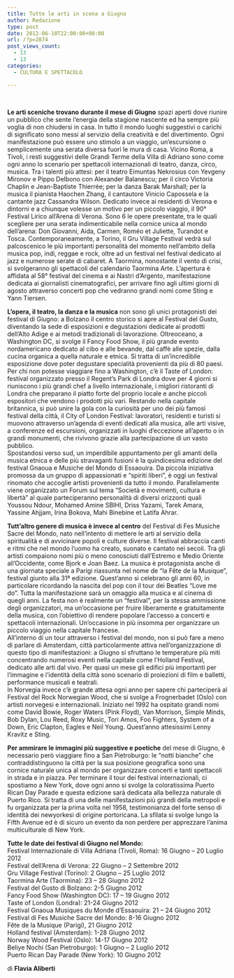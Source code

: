 ```yaml
---
title: Tutte le arti in scena a Giugno
author: Redazione
type: post
date: 2012-06-10T22:00:00+00:00
url: /?p=2874
post_views_count:
  - 13
  - 13
categories:
  - CULTURA E SPETTACOLO

---
```

&nbsp;

**Le arti sceniche trovano durante il mese di Giugno** spazi aperti dove riunire un pubblico che sente l&#8217;energia della stagione nascente ed ha sempre pi&ugrave; voglia di non chiudersi in casa. In tutto il mondo luoghi suggestivi o carichi di significato sono messi al servizio della creativit&agrave; e del divertimento. Ogni manifestazione pu&ograve; essere uno stimolo a un viaggio, un&#8217;escursione o semplicemente una serata diversa fuori le mura di casa. Vicino Roma, a Tivoli, i resti suggestivi delle Grandi Terme della Villa di Adriano sono come ogni anno lo scenario per spettacoli internazionali di teatro, danza, circo, musica. Tra i talenti pi&ugrave; attesi: per il teatro Eimuntas Nekrosius con Yevgeny Mironov e Pippo Delbono con Alexander Balanescu; per il circo Victoria Chaplin e Jean-Baptiste Thierr&eacute;e; per la danza Barak Marshall; per la musica il pianista Haochen Zhang, il cantautore Vinicio Capossela e la cantante jazz Cassandra Wilson. Dedicato invece ai residenti di Verona e dintorni e a chiunque volesse un motivo per un piccolo viaggio, il 90&deg; Festival Lirico all&#8217;Arena di Verona. Sono 6 le opere presentate, tra le quali scegliere per una serata indimenticabile nella cornice unica al mondo dell&#8217;arena: Don Giovanni, Aida, Carmen, Rom&eacute;o et Juliette, Turandot e Tosca. Contemporaneamente, a Torino, il Gru Village Festival vedr&agrave; sul palcoscenico le pi&ugrave; importanti personalit&agrave; del momento nell&#8217;ambito della musica pop, indi, reggae e rock, oltre ad un festival nel festival dedicato al jazz e numerose serate di cabaret. A Taormina, nonostante il vento di crisi, si svolgeranno gli spettacoli del calendario Taormina Arte. L&#8217;apertura &egrave; affidata al 58&deg; festival del cinema e ai Nastri d&#8217;Argento, manifestazione dedicata ai giornalisti cinematografici, per arrivare fino agli ultimi giorni di agosto attraverso concerti pop che vedranno grandi nomi come Sting e Yann Tiersen.

**L&#8217;opera, il teatro, la danza e la musica** non sono gli unici protagonisti dei festival di Giugno: a Bolzano il centro storico si apre al Festival del Gusto, diventando la sede di esposizioni e degustazioni dedicate ai prodotti dell&#8217;Alto Adige e ai metodi tradizionali di lavorazione. Oltreoceano, a Washington DC, si svolge il Fancy Food Show, il pi&ugrave; grande evento nordamericano dedicato al cibo e alle bevande, dal caff&egrave; alle spezie, dalla cucina organica a quella naturale e etnica. Si tratta di un&#8217;incredibile esposizione dove poter degustare specialit&agrave; provenienti da pi&ugrave; di 80 paesi.  
Per chi non potesse viaggiare fino a Washington, c&#8217;&egrave; il Taste of London: festival organizzato presso il Regent&#8217;s Park di Londra dove per 4 giorni si riuniscono i pi&ugrave; grandi chef a livello internazionale, i migliori ristoranti di Londra che preparano il piatto forte del proprio locale e anche piccoli espositori che vendono i prodotti pi&ugrave; vari. Restando nella capitale britannica, si pu&ograve; unire la gola con la curiosit&agrave; per uno dei pi&ugrave; famosi festival della citt&agrave;, il City of London Festival: lavoratori, residenti e turisti si muovono attraverso un&#8217;agenda di eventi dedicati alla musica, alle arti visive, a conferenze ed escursioni, organizzati in luoghi d&#8217;eccezione all&#8217;aperto o in grandi monumenti, che rivivono grazie alla partecipazione di un vasto pubblico.  
Spostandosi verso sud, un imperdibile appuntamento per gli amanti della musica etnica e delle pi&ugrave; stravaganti fusioni &egrave; la quindicesima edizione del festival Gnaoua e Musiche del Mondo di Essaouira. Da piccola iniziativa promossa da un gruppo di appassionati e &ldquo;spiriti liberi&rdquo;, &egrave; oggi un festival rinomato che accoglie artisti provenienti da tutto il mondo. Parallelamente viene organizzato un Forum sul tema &ldquo;Societ&agrave; e movimenti, cultura e libert&agrave;&rdquo; al quale parteciperanno personalit&agrave; di diversi orizzonti quali Youssou Ndour, Mohamed Amine SBIHI, Driss Yazami, Tarek Amara, Yassine Ahjjam, Irina Bokova, Mahi Binebine et Latifa Ahrar.

**Tutt&#8217;altro genere di musica &egrave; invece al centro** del Festival di Fes Musiche Sacre del Mondo, nato nell&#8217;intento di mettere le arti al servizio della spiritualit&agrave; e di avvicinare popoli e culture diverse. Il festival abbraccia canti e ritmi che nel mondo l&#8217;uomo ha creato, suonato e cantato nei secoli. Tra gli artisti compaiono nomi pi&ugrave; o meno conosciuti dall&#8217;Estremo e Medio Oriente all&#8217;Occidente, come Bjork e Joan Baez. La musica &egrave; protagonista anche di una giornata speciale a Parigi riassunta nel nome de &ldquo;la F&ecirc;te de la Musique&rdquo;, festival giunto alla 31&ordf; edizione. Quest&#8217;anno si celebrano gli anni 60, in particolare ricordando la nascita del pop con il tour dei Beatles &ldquo;Love me do&rdquo;. Tutta la manifestazione sar&agrave; un omaggio alla musica e al cinema di quegli anni. La festa non &egrave; realmente un &ldquo;festival&rdquo;, per la stessa ammissione degli organizzatori, ma un&#8217;occasione per fruire liberamente e gratuitamente della musica, con l&#8217;obiettivo di rendere popolare l&#8217;accesso a concerti e spettacoli internazionali. Un&#8217;occasione in pi&ugrave; insomma per organizzare un piccolo viaggio nella capitale francese.  
All&#8217;interno di un tour attraverso i festival del mondo, non si pu&ograve; fare a meno di parlare di Amsterdam, citt&agrave; particolarmente attiva nell&#8217;organizzazione di questo tipo di manifestazioni: a Giugno si sfruttano le temperature pi&ugrave; miti concentrando numerosi eventi nella capitale come l&#8217;Holland Festival, dedicato alle arti dal vivo. Per quasi un mese gli edifici pi&ugrave; importanti per l&#8217;immagine e l&#8217;identit&agrave; della citt&agrave; sono scenario di proiezioni di film e balletti, performance musicali e teatrali.  
In Norvegia invece c&#8217;&egrave; grande attesa ogni anno per sapere chi parteciper&agrave; al Festival del Rock Norwegian Wood, che si svolge a Frognerbadet (Oslo) con artisti norvegesi e internazionali. Iniziato nel 1992 ha ospitato grandi nomi come David Bowie, Roger Waters (Pink Floyd), Van Morrison, Simple Minds, Bob Dylan, Lou Reed, Roxy Music, Tori Amos, Foo Fighters, System of a Down, Eric Clapton, Eagles e Neil Young. Quest&#8217;anno attesissimi Lenny Kravitz e Sting.

**Per ammirare le immagini pi&ugrave; suggestive e poetiche** del mese di Giugno, &egrave; necessario per&ograve; viaggiare fino a San Pietroburgo: le &ldquo;notti bianche&rdquo; che contraddistinguono la citt&agrave; per la sua posizione geografica sono una cornice naturale unica al mondo per organizzare concerti e tanti spettacoli in strada e in piazza. Per terminare il tour dei festival internazionali, ci spostiamo a New York, dove ogni anno si svolge la coloratissima Puerto Rican Day Parade e questa edizione sar&agrave; dedicata alla bellezza naturale di Puerto Rico. Si tratta di una delle manifestazioni pi&ugrave; grandi della metropoli e fu organizzata per la prima volta nel 1958, testimonianza del forte senso di identit&agrave; dei newyorkesi di origine portoricana. La sfilata si svolge lungo la Fifth Avenue ed &egrave; di sicuro un evento da non perdere per apprezzare l&#8217;anima multiculturale di New York.

**Tutte le date dei festival di Giugno nel Mondo:**  
Festival Internazionale di Villa Adriana (Tivoli, Roma): 16 Giugno &ndash; 20 Luglio 2012  
Festival dell&#8217;Arena di Verona: 22 Giugno &ndash; 2 Settembre 2012  
Gru Village Festival (Torino): 2 Giugno &ndash; 25 Luglio 2012  
Taormina Arte (Taormina): 23 &ndash; 28 Giugno 2012  
Festival del Gusto di Bolzano: 2-5 Giugno 2012  
Fancy Food Show (Washington DC): 17 &ndash; 19 Giugno 2012  
Taste of London (Londra): 21-24 Giugno 2012  
Festival Gnaoua Musiques du Monde d&rsquo;Essaouira: 21 &#8211; 24 Giugno 2012  
Festival di Fes Musiche Sacre del Mondo: 8-16 Giugno 2012  
F&ecirc;te de la Musique (Parigi), 21 Giugno 2012  
Holland festival (Amsterdam): 1-28 Giugno 2012  
Norway Wood Festival (Oslo): 14-17 Giugno 2012  
Beliye Nochi (San Pietroburgo): 1 Giugno &ndash; 2 Luglio 2012  
Puerto Rican Day Parade (New York): 10 Giugno 2012

di **Flavia Aliberti**

&nbsp;